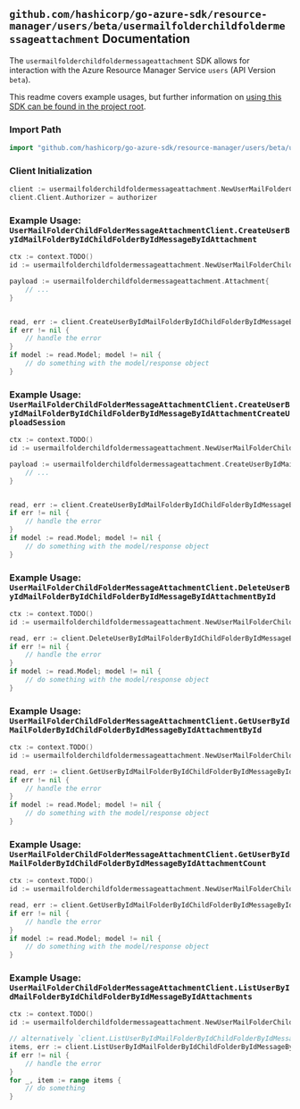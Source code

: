 
## `github.com/hashicorp/go-azure-sdk/resource-manager/users/beta/usermailfolderchildfoldermessageattachment` Documentation

The `usermailfolderchildfoldermessageattachment` SDK allows for interaction with the Azure Resource Manager Service `users` (API Version `beta`).

This readme covers example usages, but further information on [using this SDK can be found in the project root](https://github.com/hashicorp/go-azure-sdk/tree/main/docs).

### Import Path

```go
import "github.com/hashicorp/go-azure-sdk/resource-manager/users/beta/usermailfolderchildfoldermessageattachment"
```


### Client Initialization

```go
client := usermailfolderchildfoldermessageattachment.NewUserMailFolderChildFolderMessageAttachmentClientWithBaseURI("https://management.azure.com")
client.Client.Authorizer = authorizer
```


### Example Usage: `UserMailFolderChildFolderMessageAttachmentClient.CreateUserByIdMailFolderByIdChildFolderByIdMessageByIdAttachment`

```go
ctx := context.TODO()
id := usermailfolderchildfoldermessageattachment.NewUserMailFolderChildFolderMessageID("userIdValue", "mailFolderIdValue", "mailFolderId1Value", "messageIdValue")

payload := usermailfolderchildfoldermessageattachment.Attachment{
	// ...
}


read, err := client.CreateUserByIdMailFolderByIdChildFolderByIdMessageByIdAttachment(ctx, id, payload)
if err != nil {
	// handle the error
}
if model := read.Model; model != nil {
	// do something with the model/response object
}
```


### Example Usage: `UserMailFolderChildFolderMessageAttachmentClient.CreateUserByIdMailFolderByIdChildFolderByIdMessageByIdAttachmentCreateUploadSession`

```go
ctx := context.TODO()
id := usermailfolderchildfoldermessageattachment.NewUserMailFolderChildFolderMessageID("userIdValue", "mailFolderIdValue", "mailFolderId1Value", "messageIdValue")

payload := usermailfolderchildfoldermessageattachment.CreateUserByIdMailFolderByIdChildFolderByIdMessageByIdAttachmentCreateUploadSessionRequest{
	// ...
}


read, err := client.CreateUserByIdMailFolderByIdChildFolderByIdMessageByIdAttachmentCreateUploadSession(ctx, id, payload)
if err != nil {
	// handle the error
}
if model := read.Model; model != nil {
	// do something with the model/response object
}
```


### Example Usage: `UserMailFolderChildFolderMessageAttachmentClient.DeleteUserByIdMailFolderByIdChildFolderByIdMessageByIdAttachmentById`

```go
ctx := context.TODO()
id := usermailfolderchildfoldermessageattachment.NewUserMailFolderChildFolderMessageAttachmentID("userIdValue", "mailFolderIdValue", "mailFolderId1Value", "messageIdValue", "attachmentIdValue")

read, err := client.DeleteUserByIdMailFolderByIdChildFolderByIdMessageByIdAttachmentById(ctx, id)
if err != nil {
	// handle the error
}
if model := read.Model; model != nil {
	// do something with the model/response object
}
```


### Example Usage: `UserMailFolderChildFolderMessageAttachmentClient.GetUserByIdMailFolderByIdChildFolderByIdMessageByIdAttachmentById`

```go
ctx := context.TODO()
id := usermailfolderchildfoldermessageattachment.NewUserMailFolderChildFolderMessageAttachmentID("userIdValue", "mailFolderIdValue", "mailFolderId1Value", "messageIdValue", "attachmentIdValue")

read, err := client.GetUserByIdMailFolderByIdChildFolderByIdMessageByIdAttachmentById(ctx, id)
if err != nil {
	// handle the error
}
if model := read.Model; model != nil {
	// do something with the model/response object
}
```


### Example Usage: `UserMailFolderChildFolderMessageAttachmentClient.GetUserByIdMailFolderByIdChildFolderByIdMessageByIdAttachmentCount`

```go
ctx := context.TODO()
id := usermailfolderchildfoldermessageattachment.NewUserMailFolderChildFolderMessageID("userIdValue", "mailFolderIdValue", "mailFolderId1Value", "messageIdValue")

read, err := client.GetUserByIdMailFolderByIdChildFolderByIdMessageByIdAttachmentCount(ctx, id)
if err != nil {
	// handle the error
}
if model := read.Model; model != nil {
	// do something with the model/response object
}
```


### Example Usage: `UserMailFolderChildFolderMessageAttachmentClient.ListUserByIdMailFolderByIdChildFolderByIdMessageByIdAttachments`

```go
ctx := context.TODO()
id := usermailfolderchildfoldermessageattachment.NewUserMailFolderChildFolderMessageID("userIdValue", "mailFolderIdValue", "mailFolderId1Value", "messageIdValue")

// alternatively `client.ListUserByIdMailFolderByIdChildFolderByIdMessageByIdAttachments(ctx, id)` can be used to do batched pagination
items, err := client.ListUserByIdMailFolderByIdChildFolderByIdMessageByIdAttachmentsComplete(ctx, id)
if err != nil {
	// handle the error
}
for _, item := range items {
	// do something
}
```
